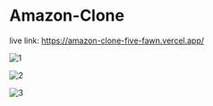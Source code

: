 # Amazon-Clone

live link:
  https://amazon-clone-five-fawn.vercel.app/

![1](https://user-images.githubusercontent.com/59863035/139671856-1877df9e-d47c-4c5a-a3ad-b46c9ab992c1.png)

![2](https://user-images.githubusercontent.com/59863035/139671871-5ad34487-268b-4326-a4b2-aeacd5732cd8.png)

![3](https://user-images.githubusercontent.com/59863035/139671885-0f1aab74-47bc-45a7-9cb5-cb1a86f48a1f.png)
